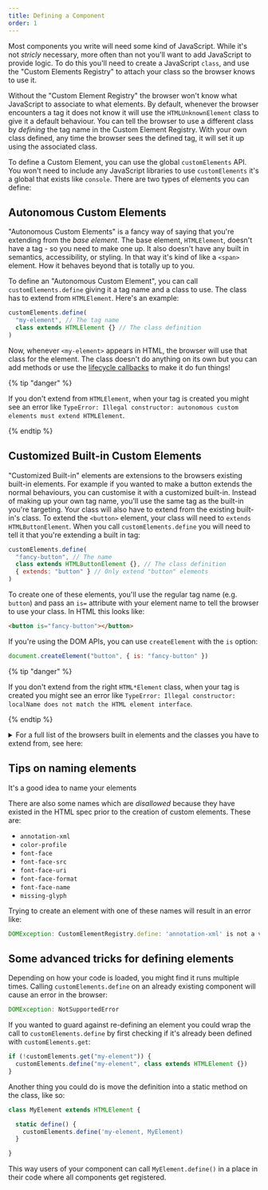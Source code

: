 ```yaml
---
title: Defining a Component
order: 1
---
```


Most components you write will need some kind of JavaScript. While it's not _stricly_ necessary, more often than not
you'll want to add JavaScript to provide logic. To do this you'll need to create a JavaScript `class`, and use the
"Custom Elements Registry" to attach your class so the browser knows to use it.

Without the "Custom Element Registry" the browser won't know what JavaScript to associate to what elements. By default,
whenever the browser encounters a tag it does not know it will use the `HTMLUnknownElement` class to give it a default
behaviour. You can tell the browser to use a different class by _defining_ the tag name in the Custom Element Registry.
With your own class defined, any time the browser sees the defined tag, it will set it up using the associated class.

To define a Custom Element, you can use the global `customElements` API. You won't need to include any JavaScript libraries
to use `customElements` it's a global that exists like `console`. There are two types of elements you can define:

## Autonomous Custom Elements

"Autonomous Custom Elements" is a fancy way of saying that you're extending from the _base element_. The base element,
`HTMLElement`, doesn't have a tag - so you need to make one up. It also doesn't have any built in semantics,
accessibility, or styling. In that way it's kind of like a `<span>` element. How it behaves beyond that is totally up to
you.

To define an "Autonomous Custom Element", you can call `customElements.define` giving it a tag name and a class to use.
The class has to extend from `HTMLElement`. Here's an example:

```js
customElements.define(
  "my-element", // The tag name
  class extends HTMLElement {} // The class definition
)
```

Now, whenever `<my-element>` appears in HTML, the browser will use that class for the element. The class doesn't do
anything on its own but you can add methods or use the [lifecycle callbacks][lifecycle] to make it do fun things!

{% tip "danger" %}

If you don't extend from `HTMLElement`, when your tag is created you might see an error like
`TypeError: Illegal constructor: autonomous custom elements must extend HTMLElement`.

{% endtip %}

[lifecycle]: /learn/components/lifecycle

## Customized Built-in Custom Elements

"Customized Built-in" elements are extensions to the browsers existing built-in elements. For example if you wanted to
make a button extends the normal behaviours, you can customise it with a customized built-in. Instead of making up your
own tag name, you'll use the same tag as the built-in you're targeting. Your class will also have to extend from the
existing built-in's class. To extend the `<button>` element, your class will need to `extends HTMLButtonElement`. When
you call `customElements.define` you will need to tell it that you're extending a built in tag:

```js
customElements.define(
  "fancy-button", // The name
  class extends HTMLButtonElement {}, // The class definition
  { extends: "button" } // Only extend "button" elements
)
```

To create one of these elements, you'll use the regular tag name (e.g. `button`) and pass an `is=` attribute with your
element name to tell the browser to use your class. In HTML this looks like:

```html
<button is="fancy-button"></button>
```

If you're using the DOM APIs, you can use `createElement` with the `is` option:

```js
document.createElement("button", { is: "fancy-button" })
```

{% tip "danger" %}

If you don't extend from the right `HTML*Element` class, when your tag is created you might see an error like
`TypeError: Illegal constructor: localName does not match the HTML element interface`.

{% endtip %}

<details>
  <summary>
    For a full list of the browsers built in elements and the classes you have to extend from, see here:
  </summary>

| Element      | Tag Name         | Class to extend from                                                                                |
| :----------- | :--------------- | :-------------------------------------------------------------------------------------------------- |
| Anchor       | `<anchor>`       | [HTMLAnchorElement](https://developer.mozilla.org/en-US/docs/Web/API/HTMLAnchorElement)             |
| Area         | `<area>`         | [HTMLAreaElement](https://developer.mozilla.org/en-US/docs/Web/API/HTMLAreaElement)                 |
| Audio        | `<audio>`        | [HTMLAudioElement](https://developer.mozilla.org/en-US/docs/Web/API/HTMLAudioElement)               |
| Base         | `<base>`         | [HTMLBaseElement](https://developer.mozilla.org/en-US/docs/Web/API/HTMLBaseElement)                 |
| BlockQuote   | `<blockquote>`   | [HTMLQuoteElement](https://developer.mozilla.org/en-US/docs/Web/API/HTMLQuoteElement)               |
| Body         | `<body>`         | [HTMLBodyElement](https://developer.mozilla.org/en-US/docs/Web/API/HTMLBodyElement)                 |
| BR           | `<br>`           | [HTMLBRElement](https://developer.mozilla.org/en-US/docs/Web/API/HTMLBRElement)                     |
| Button       | `<button>`       | [HTMLButtonElement](https://developer.mozilla.org/en-US/docs/Web/API/HTMLButtonElement)             |
| Canvas       | `<canvas>`       | [HTMLCanvasElement](https://developer.mozilla.org/en-US/docs/Web/API/HTMLCanvasElement)             |
| Data         | `<data>`         | [HTMLDataElement](https://developer.mozilla.org/en-US/docs/Web/API/HTMLDataElement)                 |
| DataList     | `<datalist>`     | [HTMLDataListElement](https://developer.mozilla.org/en-US/docs/Web/API/HTMLDataListElement)         |
| Del          | `<del>`          | [HTMLModElement](https://developer.mozilla.org/en-US/docs/Web/API/HTMLModElement)                   |
| Details      | `<details>`      | [HTMLDetailsElement](https://developer.mozilla.org/en-US/docs/Web/API/HTMLDetailsElement)           |
| Dialog       | `<dialog>`       | [HTMLDialogElement](https://developer.mozilla.org/en-US/docs/Web/API/HTMLDialogElement)             |
| Div          | `<div>`          | [HTMLDivElement](https://developer.mozilla.org/en-US/docs/Web/API/HTMLDivElement)                   |
| DList        | `<dl>`           | [HTMLDListElement](https://developer.mozilla.org/en-US/docs/Web/API/HTMLDListElement)               |
| Embed        | `<embed>`        | [HTMLEmbedElement](https://developer.mozilla.org/en-US/docs/Web/API/HTMLEmbedElement)               |
| FieldSet     | `<fieldset>`     | [HTMLFieldSetElement](https://developer.mozilla.org/en-US/docs/Web/API/HTMLFieldSetElement)         |
| Form         | `<form>`         | [HTMLFormElement](https://developer.mozilla.org/en-US/docs/Web/API/HTMLFormElement)                 |
| HR           | `<hr>`           | [HTMLHRElement](https://developer.mozilla.org/en-US/docs/Web/API/HTMLHRElement)                     |
| Head         | `<head>`         | [HTMLHeadElement](https://developer.mozilla.org/en-US/docs/Web/API/HTMLHeadElement)                 |
| Heading      | `<heading>`      | [HTMLHeadingElement](https://developer.mozilla.org/en-US/docs/Web/API/HTMLHeadingElement)           |
| Html         | `<html>`         | [HTMLHtmlElement](https://developer.mozilla.org/en-US/docs/Web/API/HTMLHtmlElement)                 |
| IFrame       | `<iframe>`       | [HTMLIFrameElement](https://developer.mozilla.org/en-US/docs/Web/API/HTMLIFrameElement)             |
| Image        | `<img>`          | [HTMLImageElement](https://developer.mozilla.org/en-US/docs/Web/API/HTMLImageElement)               |
| Ins          | `<ins>`          | [HTMLModElement](https://developer.mozilla.org/en-US/docs/Web/API/HTMLModElement)                   |
| Input        | `<input>`        | [HTMLInputElement](https://developer.mozilla.org/en-US/docs/Web/API/HTMLInputElement)               |
| Label        | `<label>`        | [HTMLLabelElement](https://developer.mozilla.org/en-US/docs/Web/API/HTMLLabelElement)               |
| Legend       | `<legend>`       | [HTMLLegendElement](https://developer.mozilla.org/en-US/docs/Web/API/HTMLLegendElement)             |
| LI           | `<li>`           | [HTMLLIElement](https://developer.mozilla.org/en-US/docs/Web/API/HTMLLIElement)                     |
| Link         | `<link>`         | [HTMLLinkElement](https://developer.mozilla.org/en-US/docs/Web/API/HTMLLinkElement)                 |
| Map          | `<map>`          | [HTMLMapElement](https://developer.mozilla.org/en-US/docs/Web/API/HTMLMapElement)                   |
| Media        | `<media>`        | [HTMLMediaElement](https://developer.mozilla.org/en-US/docs/Web/API/HTMLMediaElement)               |
| Menu         | `<menu>`         | [HTMLMenuElement](https://developer.mozilla.org/en-US/docs/Web/API/HTMLMenuElement)                 |
| Meta         | `<meta>`         | [HTMLMetaElement](https://developer.mozilla.org/en-US/docs/Web/API/HTMLMetaElement)                 |
| Meter        | `<meter>`        | [HTMLMeterElement](https://developer.mozilla.org/en-US/docs/Web/API/HTMLMeterElement)               |
| Object       | `<object>`       | [HTMLObjectElement](https://developer.mozilla.org/en-US/docs/Web/API/HTMLObjectElement)             |
| OList        | `<ol>`           | [HTMLOListElement](https://developer.mozilla.org/en-US/docs/Web/API/HTMLOListElement)               |
| OptGroup     | `<optgroup>`     | [HTMLOptGroupElement](https://developer.mozilla.org/en-US/docs/Web/API/HTMLOptGroupElement)         |
| Option       | `<option>`       | [HTMLOptionElement](https://developer.mozilla.org/en-US/docs/Web/API/HTMLOptionElement)             |
| Output       | `<output>`       | [HTMLOutputElement](https://developer.mozilla.org/en-US/docs/Web/API/HTMLOutputElement)             |
| Paragraph    | `<p>`            | [HTMLParagraphElement](https://developer.mozilla.org/en-US/docs/Web/API/HTMLParagraphElement)       |
| Picture      | `<picture>`      | [HTMLPictureElement](https://developer.mozilla.org/en-US/docs/Web/API/HTMLPictureElement)           |
| Pre          | `<pre>`          | [HTMLPreElement](https://developer.mozilla.org/en-US/docs/Web/API/HTMLPreElement)                   |
| Progress     | `<progress>`     | [HTMLProgressElement](https://developer.mozilla.org/en-US/docs/Web/API/HTMLProgressElement)         |
| Quote        | `<q>`            | [HTMLQuoteElement](https://developer.mozilla.org/en-US/docs/Web/API/HTMLQuoteElement)               |
| Script       | `<script>`       | [HTMLScriptElement](https://developer.mozilla.org/en-US/docs/Web/API/HTMLScriptElement)             |
| Select       | `<select>`       | [HTMLSelectElement](https://developer.mozilla.org/en-US/docs/Web/API/HTMLSelectElement)             |
| Slot         | `<slot>`         | [HTMLSlotElement](https://developer.mozilla.org/en-US/docs/Web/API/HTMLSlotElement)                 |
| Source       | `<source>`       | [HTMLSourceElement](https://developer.mozilla.org/en-US/docs/Web/API/HTMLSourceElement)             |
| Span         | `<span>`         | [HTMLSpanElement](https://developer.mozilla.org/en-US/docs/Web/API/HTMLSpanElement)                 |
| Style        | `<style>`        | [HTMLStyleElement](https://developer.mozilla.org/en-US/docs/Web/API/HTMLStyleElement)               |
| TableCaption | `<caption>`      | [HTMLTableCaptionElement](https://developer.mozilla.org/en-US/docs/Web/API/HTMLTableCaptionElement) |
| TableCell    | `<td>`           | [HTMLTableCellElement](https://developer.mozilla.org/en-US/docs/Web/API/HTMLTableCellElement)       |
| Table        | `<table>`        | [HTMLTableElement](https://developer.mozilla.org/en-US/docs/Web/API/HTMLTableElement)               |
| TableRow     | `<tr>`           | [HTMLTableRowElement](https://developer.mozilla.org/en-US/docs/Web/API/HTMLTableRowElement)         |
| TableSection | `<tablesection>` | [HTMLTableSectionElement](https://developer.mozilla.org/en-US/docs/Web/API/HTMLTableSectionElement) |
| Template     | `<template>`     | [HTMLTemplateElement](https://developer.mozilla.org/en-US/docs/Web/API/HTMLTemplateElement)         |
| TextArea     | `<textarea>`     | [HTMLTextAreaElement](https://developer.mozilla.org/en-US/docs/Web/API/HTMLTextAreaElement)         |
| Time         | `<time>`         | [HTMLTimeElement](https://developer.mozilla.org/en-US/docs/Web/API/HTMLTimeElement)                 |
| Title        | `<title>`        | [HTMLTitleElement](https://developer.mozilla.org/en-US/docs/Web/API/HTMLTitleElement)               |
| Track        | `<track>`        | [HTMLTrackElement](https://developer.mozilla.org/en-US/docs/Web/API/HTMLTrackElement)               |
| UList        | `<ulist>`        | [HTMLUListElement](https://developer.mozilla.org/en-US/docs/Web/API/HTMLUListElement)               |
| Unknown      | `<unknown>`      | [HTMLUnknownElement](https://developer.mozilla.org/en-US/docs/Web/API/HTMLUnknownElement)           |
| Video        | `<video>`        | [HTMLVideoElement](https://developer.mozilla.org/en-US/docs/Web/API/HTMLVideoElement)               |

</details>

## Tips on naming elements

It's a good idea to name your elements

There are also some names which are _disallowed_ because they have existed in the HTML spec prior to the creation of
custom elements. These are:

- `annotation-xml`
- `color-profile`
- `font-face`
- `font-face-src`
- `font-face-uri`
- `font-face-format`
- `font-face-name`
- `missing-glyph`

Trying to create an element with one of these names will result in an error like:

```js
DOMException: CustomElementRegistry.define: 'annotation-xml' is not a valid custom element name
```

## Some advanced tricks for defining elements

Depending on how your code is loaded, you might find it runs multiple times. Calling `customElements.define` on an
already existing component will cause an error in the browser:

```js
DOMException: NotSupportedError
```

If you wanted to guard against re-defining an element you could wrap the call to `customElements.define` by first
checking if it's already been defined with `customElements.get`:

```js
if (!customElements.get("my-element")) {
  customElements.define("my-element", class extends HTMLElement {})
}
```

Another thing you could do is move the definition into a static method on the class, like so:

```js
class MyElement extends HTMLElement {

  static define() {
    customElements.define('my-element, MyElement)
  }

}
```

This way users of your component can call `MyElement.define()` in a place in their code where all components get
registered.
